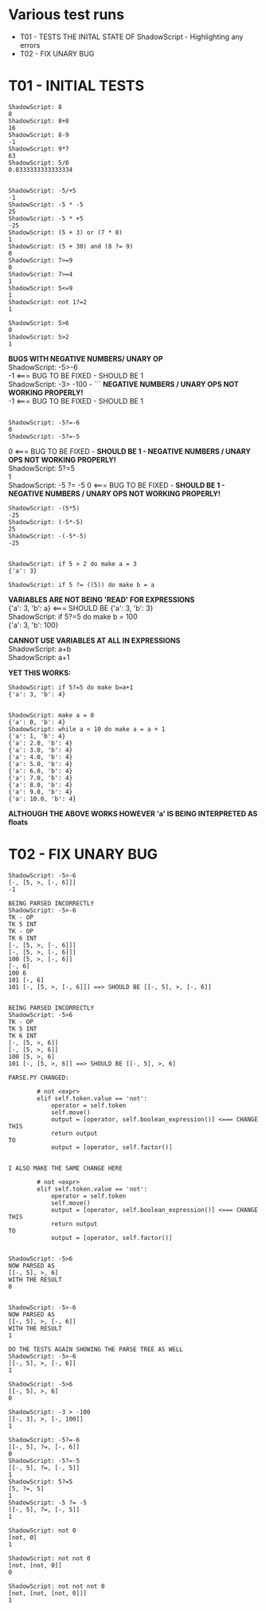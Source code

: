 # Various test runs

* T01 - TESTS THE INITAL STATE OF ShadowScript - Highlighting any errors
* T02 - FIX UNARY BUG


# T01 - INITIAL TESTS
```
ShadowScript: 8
8
ShadowScript: 8+8
16
ShadowScript: 8-9
-1
ShadowScript: 9*7
63
ShadowScript: 5/6
0.8333333333333334


ShadowScript: -5/+5
-1
ShadowScript: -5 * -5
25
ShadowScript: -5 * +5  
-25
ShadowScript: (5 + 3) or (7 * 8)
1
ShadowScript: (5 + 30) and (8 ?= 9)
0
ShadowScript: 7>=9
0
ShadowScript: 7>=4
1
ShadowScript: 5<=9
1
ShadowScript: not 1?=2
1

ShadowScript: 5>6
0
ShadowScript: 5>2
1
```

**BUGS WITH NEGATIVE NUMBERS/ UNARY OP**<br>
ShadowScript: -5>-6<br>
-1 <=== BUG TO BE FIXED - SHOULD BE 1<br>
ShadowScript: -3> -100 - ``` **NEGATIVE NUMBERS / UNARY OPS NOT WORKING PROPERLY!**<br>
-1 <=== BUG TO BE FIXED - SHOULD BE 1
```

ShadowScript: -5?=-6
0
ShadowScript: -5?=-5
```
0 <=== BUG TO BE FIXED - **SHOULD BE 1 - NEGATIVE NUMBERS / UNARY OPS NOT WORKING PROPERLY!**<br>
ShadowScript: 5?=5<br>
1<br>
ShadowScript: -5 ?= -5
0 <=== BUG TO BE FIXED - **SHOULD BE 1 - NEGATIVE NUMBERS / UNARY OPS NOT WORKING PROPERLY!**<br>

```
ShadowScript: -(5*5)
-25
ShadowScript: (-5*-5)
25
ShadowScript: -(-5*-5)
-25


ShadowScript: if 5 > 2 do make a = 3
{'a': 3}

ShadowScript: if 5 ?= ((5)) do make b = a
```
**VARIABLES ARE NOT BEING 'READ' FOR EXPRESSIONS**<br>
{'a': 3, 'b': a} <=== SHOULD BE {'a': 3, 'b': 3}<br>
ShadowScript: if 5?=5 do make b = 100<br>
{'a': 3, 'b': 100}<br>

**CANNOT USE VARIABLES AT ALL IN EXPRESSIONS**<br>
ShadowScript: a+b<br>
ShadowScript: a+1<br>

**YET THIS WORKS:**
```
ShadowScript: if 5?=5 do make b=a+1
{'a': 3, 'b': 4}


ShadowScript: make a = 0
{'a': 0, 'b': 4}
ShadowScript: while a < 10 do make a = a + 1
{'a': 1, 'b': 4}
{'a': 2.0, 'b': 4}
{'a': 3.0, 'b': 4}
{'a': 4.0, 'b': 4}
{'a': 5.0, 'b': 4}
{'a': 6.0, 'b': 4}
{'a': 7.0, 'b': 4}
{'a': 8.0, 'b': 4}
{'a': 9.0, 'b': 4}
{'a': 10.0, 'b': 4}
```
**ALTHOUGH THE ABOVE WORKS HOWEVER 'a' IS BEING INTERPRETED AS floats**


# T02 - FIX UNARY BUG
```
ShadowScript: -5>-6
[-, [5, >, [-, 6]]]
-1

BEING PARSED INCORRECTLY
ShadowScript: -5>-6
TK - OP
TK 5 INT
TK - OP
TK 6 INT
[-, [5, >, [-, 6]]]
[-, [5, >, [-, 6]]]
100 [5, >, [-, 6]]
[-, 6]
100 6
101 [-, 6]
101 [-, [5, >, [-, 6]]] ==> SHOULD BE [[-, 5], >, [-, 6]]


BEING PARSED INCORRECTLY
ShadowScript: -5>6
TK - OP
TK 5 INT
TK 6 INT
[-, [5, >, 6]]
[-, [5, >, 6]]
100 [5, >, 6]
101 [-, [5, >, 6]] ==> SHOULD BE [[-, 5], >, 6]

PARSE.PY CHANGED:

        # not <expr>
        elif self.token.value == 'not':
            operator = self.token
            self.move()
            output = [operator, self.boolean_expression()] <=== CHANGE THIS
            return output
TO
	        output = [operator, self.factor()]


I ALSO MAKE THE SAME CHANGE HERE

        # not <expr>
        elif self.token.value == 'not':
            operator = self.token
            self.move()
            output = [operator, self.boolean_expression()] <=== CHANGE THIS
            return output
TO
	        output = [operator, self.factor()]


ShadowScript: -5>6
NOW PARSED AS
[[-, 5], >, 6]
WITH THE RESULT
0


ShadowScript: -5>-6
NOW PARSED AS
[[-, 5], >, [-, 6]]
WITH THE RESULT
1

DO THE TESTS AGAIN SHOWING THE PARSE TREE AS WELL
ShadowScript: -5>-6
[[-, 5], >, [-, 6]]
1

ShadowScript: -5>6
[[-, 5], >, 6]
0

ShadowScript: -3 > -100
[[-, 3], >, [-, 100]]
1

ShadowScript: -5?=-6
[[-, 5], ?=, [-, 6]]
0
ShadowScript: -5?=-5
[[-, 5], ?=, [-, 5]]
1
ShadowScript: 5?=5
[5, ?=, 5]
1
ShadowScript: -5 ?= -5
[[-, 5], ?=, [-, 5]]
1

ShadowScript: not 0
[not, 0]
1

ShadowScript: not not 0
[not, [not, 0]]
0

ShadowScript: not not not 0
[not, [not, [not, 0]]]
1

```